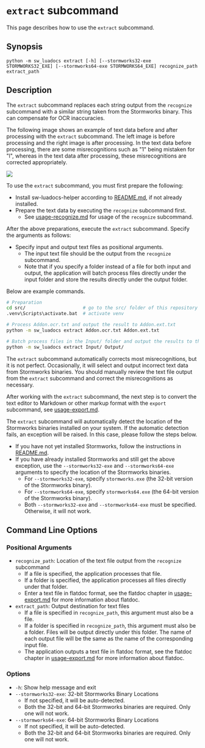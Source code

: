 # `extract` subcommand
This page describes how to use the `extract` subcommand.

## Synopsis
```
python -m sw_luadocs extract [-h] [--stormworks32-exe STORMWORKS32_EXE] [--stormworks64-exe STORMWORKS64_EXE] recognize_path extract_path
```

## Description
The `extract` subcommand replaces each string output from the `recognize` subcommand with a similar string taken from the Stormworks binary. This can compensate for OCR inaccuracies.

The following image shows an example of text data before and after processing with the `extract` subcommand. The left image is before processing and the right image is after processing. In the text data before processing, there are some misrecognitions such as "1" being mistaken for "l", whereas in the text data after processing, these misrecognitions are corrected appropriately.

![](https://i.imgur.com/dqRFsTD.png)

To use the `extract` subcommand, you must first prepare the following:
- Install sw-luadocs-helper according to [README.md](README.md#Installation), if not already installed.
- Prepare the text data by executing the `recognize` subcommand first.
  - See [usage-recognize.md](usage-recognize.md) for usage of the `recognize` subcommand.

After the above preparations, execute the `extract` subcommand. Specify the arguments as follows:
- Specify input and output text files as positional arguments.
  - The input text file should be the output from the `recognize` subcommand.
  - Note that if you specify a folder instead of a file for both input and output, the application will batch process files directly under the input folder and store the results directly under the output folder.

Below are example commands.
```sh
# Preparation
cd src/                     # go to the src/ folder of this repository
.venv\Scripts\activate.bat  # activate venv

# Process Addon.ocr.txt and output the result to Addon.ext.txt
python -m sw_luadocs extract Addon.ocr.txt Addon.ext.txt

# Batch process files in the Input/ folder and output the results to the Output/ folder.
python -m sw_luadocs extract Input/ Output/
```

The `extract` subcommand automatically corrects most misrecognitions, but it is not perfect. Occasionally, it will select and output incorrect text data from Stormworks binaries. You should manually review the text file output from the `extract` subcommand and correct the misrecognitions as necessary.

After working with the `extract` subcommand, the next step is to convert the text editor to Markdown or other markup format with the `export` subcommand, see [usage-export.md](usage-export.md).

The `extract` subcommand will automatically detect the location of the Stormworks binaries installed on your system. If the automatic detection fails, an exception will be raised. In this case, please follow the steps below.
- If you have not yet installed Stormworks, follow the instructions in [README.md](README.md#Installation).
- If you have already installed Stormworks and still get the above exception, use the `--stormworks32-exe` and `--stormworks64-exe` arguments to specify the location of the Stormworks binaries.
  - For `--stormworks32-exe`, specify `stormworks.exe` (the 32-bit version of the Stormworks binary).
  - For `--stormworks64-exe`, specify `stormworks64.exe` (the 64-bit version of the Stormworks binary).
  - Both `--stormworks32-exe` and `--stormworks64-exe` must be specified. Otherwise, it will not work.

## Command Line Options
### Positional Arguments
- `recognize_path`: Location of the text file output from the `recognize` subcommand
  - If a file is specified, the application processes that file.
  - If a folder is specified, the application processes all files directly under that folder.
  - Enter a text file in flatdoc format, see the flatdoc chapter in [usage-export.md](usage-export.md#flatdoc) for more information about flatdoc.
- `extract_path`: Output destination for text files
  - If a file is specified in `recognize_path`, this argument must also be a file.
  - If a folder is specified in `recognize_path`, this argument must also be a folder. Files will be output directly under this folder. The name of each output file will be the same as the name of the corresponding input file.
  - The application outputs a text file in flatdoc format, see the flatdoc chapter in [usage-export.md](usage-export.md#flatdoc) for more information about flatdoc.

### Options
- `-h`: Show help message and exit
- `--stormworks32-exe`: 32-bit Stormworks Binary Locations
  - If not specified, it will be auto-detected.
  - Both the 32-bit and 64-bit Stormworks binaries are required. Only one will not work.
- `--stormworks64-exe`: 64-bit Stormworks Binary Locations
  - If not specified, it will be auto-detected.
  - Both the 32-bit and 64-bit Stormworks binaries are required. Only one will not work.
